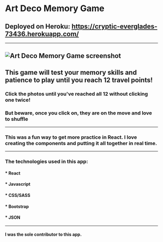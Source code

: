 # Art Deco Memory Game

## Deployed on Heroku: https://cryptic-everglades-73436.herokuapp.com/
-----------------------------------------------------------------------------
![Art Deco Memory Game screenshot](./public/assets/images/ArtDeco-game.png)
----------------------------------------------------------------------------------------
## This game will test your memory skills and patience to play until you reach 12 travel points!

### Click the photos until you've reached all 12 without clicking one twice!

### But beware, once you click on, they are on the move and love to shuffle
----------------------------------------------------------------------------------------
### This was a fun way to get more practice in React. I love creating the components and putting it all together in real time. 
 
----------------------------------------------------------------------------------------
### The technologies used in this app:
#### * React
#### * Javascript
#### * CSS/SASS
#### * Bootstrap
#### * JSON

----------------------------------------------------------------------------------------
#### I was the sole contributor to this app.